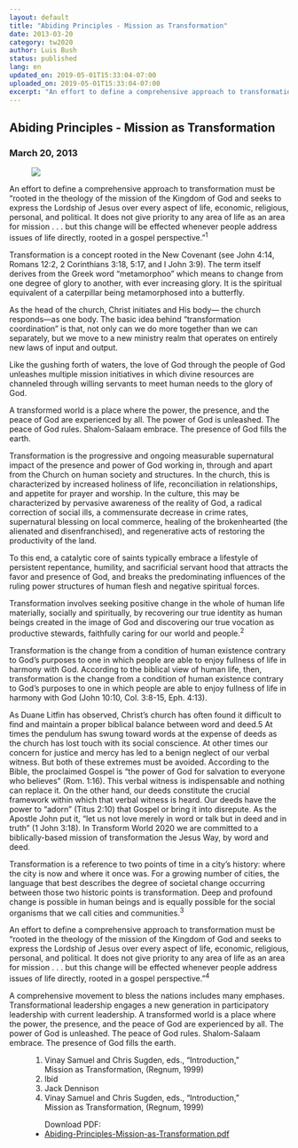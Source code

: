 ```yaml
---
layout: default
title: "Abiding Principles - Mission as Transformation"
date: 2013-03-20
category: tw2020
author: Luis Bush
status: published
lang: en
updated_on: 2019-05-01T15:33:04-07:00
uploaded_on: 2019-05-01T15:33:04-07:00
excerpt: "An effort to define a comprehensive approach to transformation must be “rooted in the theology of the mission of the Kingdom of God and seeks to express the Lordship of Jesus over every aspect of life, economic, religious, personal, and political. It does not give priority to any area of life as an area for mission . . . but this change will be effected whenever people address issues of life directly, rooted in a gospel perspective.”"
---
```

<article class="document-container" data-publication-date="{{page.date}}" data-uploaded-on="{{page.uploaded_on}}" data-updated-on="{{page.updated_on}}" data-category="{{page.category}}">
<h1>Abiding Principles - Mission as Transformation</h1>
<h3 id="article-date"><time datetime="2013-03-20">March 20, 2013</time></h3>
<figure class="pic-left">
  <img src="{{ site.baseurl }}/assets/images/2013-03-20/Abiding-Principles.png">
</figure>
<p>An effort to define a comprehensive approach to transformation must be “rooted in the theology of the mission of the Kingdom of God and seeks to express the Lordship of Jesus over every aspect of life, economic, religious, personal, and political. It does not give priority to any area of life as an area for mission . . . but this change will be effected whenever people address issues of life directly, rooted in a gospel perspective.”<sup>1</sup></p>

<p>Transformation is a concept rooted in the New Covenant (see John 4:14, Romans 12:2, 2 Corinthians 3:18, 5:17, and I John 3:9). The term itself derives from the Greek word “metamorphoo” which means to change from one degree of glory to another, with ever increasing glory. It is the spiritual equivalent of a caterpillar being metamorphosed into a butterfly.</p>

<p>As the head of the church, Christ initiates and His body— the church responds—as one body. The basic idea behind “transformation coordination” is that, not only can we do more together than we can separately, but we move to a new ministry realm that operates on entirely new laws of input and output.</p>

<p>Like the gushing forth of waters, the love of God through the people of God unleashes multiple mission initiatives in which divine resources are channeled through willing servants to meet human needs to the glory of God.</p>

<p>A transformed world is a place where the power, the presence, and the peace of God are experienced by all. The power of God is unleashed. The peace of God rules. Shalom-Salaam embrace. The presence of God fills the earth.</p>

<p>Transformation is the progressive and ongoing measurable supernatural impact of the presence and power of God working in, through and apart from the Church on human society and structures. In the church, this is characterized by increased holiness of life, reconciliation in relationships, and appetite for prayer and worship. In the culture, this may be characterized by pervasive awareness of the reality of God, a radical correction of social ills, a commensurate decrease in crime rates, supernatural blessing on local commerce, healing of the brokenhearted (the alienated and disenfranchised), and regenerative acts of restoring the productivity of the land.</p>

<p>To this end, a catalytic core of saints typically embrace a lifestyle of persistent repentance, humility, and sacrificial servant hood that attracts the favor and presence of God, and breaks the predominating influences of the ruling power structures of human flesh and negative spiritual forces.</p>

<p>Transformation involves seeking positive change in the whole of human life materially, socially and spiritually, by recovering our true identity as human beings created in the image of God and discovering our true vocation as productive stewards, faithfully caring for our world and people.<sup>2</sup></p>

<p>Transformation is the change from a condition of human existence contrary to God’s purposes to one in which people are able to enjoy fullness of life in harmony with God. According to the biblical view of human life, then, transformation is the change from a condition of human existence contrary to God’s purposes to one in which people are able to enjoy fullness of life in harmony with God (John 10:10, Col. 3:8-15, Eph. 4:13).</p>

<p>As Duane Litfin has observed, Christ’s church has often found it difficult to find and maintain a proper biblical balance between word and deed.5 At times the pendulum has swung toward words at the expense of deeds as the church has lost touch with its social conscience. At other times our concern for justice and mercy has led to a benign neglect of our verbal witness. But both of these extremes must be avoided. According to the Bible, the proclaimed Gospel is “the power of God for salvation to everyone who believes” (Rom. 1:16). This verbal witness is indispensable and nothing can replace it. On the other hand, our deeds constitute the crucial framework within which that verbal witness is heard. Our deeds have the power to “adorn” (Titus 2:10) that Gospel or bring it into disrepute. As the Apostle John put it, “let us not love merely in word or talk but in deed and in truth” (1 John 3:18). In Transform World 2020 we are committed to a biblically-based mission of transformation the Jesus Way, by word and deed.</p>

<p>Transformation is a reference to two points of time in a city’s history: where the city is now and where it once was. For a growing number of cities, the language that best describes the degree of societal change occurring between those two historic points is transformation. Deep and profound change is possible in human beings and is equally possible for the social organisms that we call cities and communities.<sup>3</sup></p>

<p>An effort to define a comprehensive approach to transformation must be “rooted in the theology of the mission of the Kingdom of God and seeks to express the Lordship of Jesus over every aspect of life, economic, religious, personal, and political. It does not give priority to any area of life as an area for mission . . . but this change will be effected whenever people address issues of life directly, rooted in a gospel perspective.”<sup>4</sup></p>

<p>A comprehensive movement to bless the nations includes many emphases. Transformational leadership engages a new generation in participatory leadership with current leadership. A transformed world is a place where the power, the presence, and the peace of God are experienced by all. The power of God is unleashed. The peace of God rules. Shalom-Salaam embrace. The presence of God fills the earth.</p>

<figure class="resource-links">
  <ol>
    <li>Vinay Samuel and Chris Sugden, eds., “Introduction,” Mission as Transformation, (Regnum, 1999)</li>
    <li>lbid</li>
    <li>Jack Dennison</li>
    <li>Vinay Samuel and Chris Sugden, eds., “Introduction,” Mission as Transformation, (Regnum, 1999)</li>
  </ol>
  <ul>Download PDF:
    <li><a href="{{ site.url }}{{ site.baseurl }}/assets/pdf/2013-03-20/Abiding-Principles-Mission-as-Transformation.pdf">Abiding-Principles-Mission-as-Transformation.pdf</a></li>
  </ul>
</figure>
</article>
